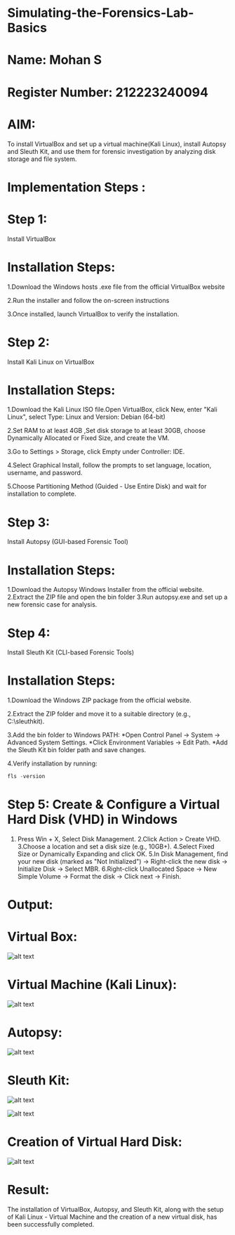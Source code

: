 # Simulating-the-Forensics-Lab-Basics

# Name: Mohan S
# Register Number: 212223240094

# AIM:

To install VirtualBox and set up a virtual machine(Kali Linux), install Autopsy and Sleuth Kit, and use them for forensic investigation by analyzing disk storage and file system.

# Implementation Steps :

# Step 1: 
Install VirtualBox

# Installation Steps:

1.Download the Windows hosts .exe file from the official VirtualBox website

2.Run the installer and follow the on-screen instructions

3.Once installed, launch VirtualBox to verify the installation.

# Step 2:
Install Kali Linux on VirtualBox

# Installation Steps:
1.Download the Kali Linux ISO file.Open VirtualBox, click New, enter "Kali Linux", select Type: Linux and Version: Debian (64-bit)

2.Set RAM to at least 4GB ,Set disk storage to at least 30GB, choose Dynamically Allocated or Fixed Size, and create the VM.

3.Go to Settings > Storage, click Empty under Controller: IDE.

4.Select Graphical Install, follow the prompts to set language, location, username, and password.

5.Choose Partitioning Method (Guided - Use Entire Disk) and wait for installation to complete.

# Step 3:
Install Autopsy (GUI-based Forensic Tool)

# Installation Steps:
1.Download the Autopsy Windows Installer from the official website.
2.Extract the ZIP file and open the bin folder
3.Run autopsy.exe and set up a new forensic case for analysis.

# Step 4:
Install Sleuth Kit (CLI-based Forensic Tools)

# Installation Steps:
1.Download the Windows ZIP package from the official website.

2.Extract the ZIP folder and move it to a suitable directory (e.g., C:\sleuthkit).

3.Add the bin folder to Windows PATH:
    *Open Control Panel → System → Advanced System Settings.
    *Click Environment Variables → Edit Path.
    *Add the Sleuth Kit bin folder path and save changes.

4.Verify installation by running:
```python
fls -version
```    

# Step 5: Create & Configure a Virtual Hard Disk (VHD) in Windows
1. Press Win + X, Select Disk Management.
2.Click Action > Create VHD.
3.Choose a location and set a disk size (e.g., 10GB+).
4.Select Fixed Size or Dynamically Expanding and click OK.
5.In Disk Management, find your new disk (marked as "Not Initialized")   -> Right-click the new disk → Initialize Disk → Select MBR.
6.Right-click Unallocated Space → New Simple Volume → Format the disk -> Click next → Finish.

# Output:

# Virtual Box:

![alt text](<Screenshot 2025-03-28 083037.png>)

# Virtual Machine (Kali Linux):

![alt text](<Screenshot 2025-03-28 083037.png>)

# Autopsy:

![alt text](IMG-03.jpg)

# Sleuth Kit:

![alt text](<Screenshot 2025-03-28 083623.png>)

![alt text](IMG-02.jpg)

# Creation of Virtual Hard Disk:

![alt text](IMG-01.jpg)

# Result:

The installation of VirtualBox, Autopsy, and Sleuth Kit, along with the setup of Kali Linux - Virtual Machine and the creation of a new virtual disk, has been successfully completed.



